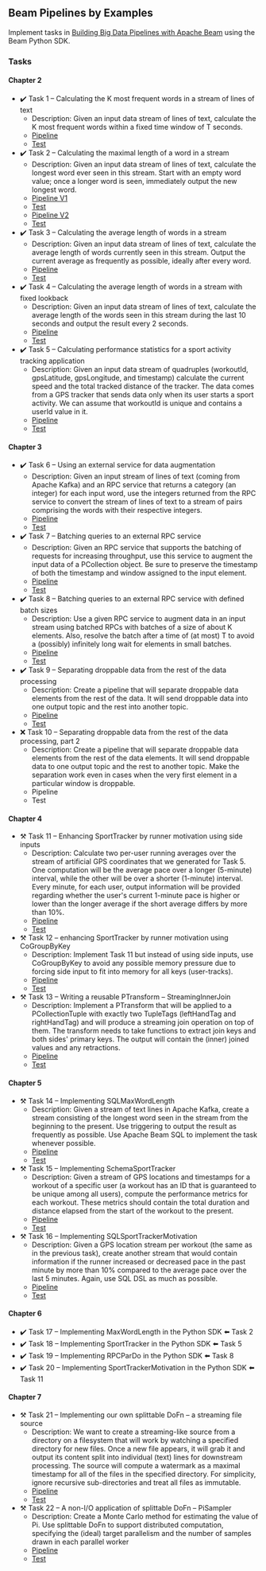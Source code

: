## Beam Pipelines by Examples

Implement tasks in [Building Big Data Pipelines with Apache Beam](https://www.packtpub.com/product/building-big-data-pipelines-with-apache-beam/9781800564930) using the Beam Python SDK.

### Tasks

#### Chapter 2

- ✔️ Task 1 – Calculating the K most frequent words in a stream of lines of text
  - Description: Given an input data stream of lines of text, calculate the K most frequent words within a fixed time window of T seconds.
  - [Pipeline](./chapter2/top_k_words.py)
  - [Test](./chapter2/top_k_words_test.py)
- ✔️ Task 2 – Calculating the maximal length of a word in a stream
  - Description: Given an input data stream of lines of text, calculate the longest word ever seen in this stream. Start with an empty word value; once a longer word is seen, immediately output the new longest word.
  - [Pipeline V1](./chapter2/max_word_length.py)
  - [Test](./chapter2/max_word_length_test.py)
  - [Pipeline V2](./chapter2/max_word_length_with_ts.py)
  - [Test](./chapter2/max_word_length_with_ts_test.py)
- ✔️ Task 3 – Calculating the average length of words in a stream
  - Description: Given an input data stream of lines of text, calculate the average length of words currently seen in this stream. Output the current average as frequently as possible, ideally after every word.
  - [Pipeline](./chapter2/average_word_length.py)
  - [Test](./chapter2/average_word_length_test.py)
- ✔️ Task 4 – Calculating the average length of words in a stream with fixed lookback
  - Description: Given an input data stream of lines of text, calculate the average length of the words seen in this stream during the last 10 seconds and output the result every 2 seconds.
  - [Pipeline](./chapter2/sliding_window_word_length.py)
  - [Test](./chapter2/sliding_window_word_length_test.py)
- ✔️ Task 5 – Calculating performance statistics for a sport activity tracking application
  - Description: Given an input data stream of quadruples (workoutId, gpsLatitude, gpsLongitude, and timestamp) calculate the current speed and the total tracked distance of the tracker. The data comes from a GPS tracker that sends data only when its user starts a sport activity. We can assume that workoutId is unique and contains a userId value in it.
  - [Pipeline](./chapter2/sport_tracker.py)
  - [Test](./chapter2/sport_tracker_test.py)

#### Chapter 3

- ✔️ Task 6 – Using an external service for data augmentation
  - Description: Given an input stream of lines of text (coming from Apache Kafka) and an RPC service that returns a category (an integer) for each input word, use the integers returned from the RPC service to convert the stream of lines of text to a stream of pairs comprising the words with their respective integers.
  - [Pipeline](./chapter3/rpc_pardo.py)
  - [Test](./chapter3/rpc_pardo_test.py)
- ✔️ Task 7 – Batching queries to an external RPC service
  - Description: Given an RPC service that supports the batching of requests for increasing throughput, use this service to augment the input data of a PCollection object. Be sure to preserve the timestamp of both the timestamp and window assigned to the input element.
  - [Pipeline](./chapter3/rpc_pardo_batch.py)
  - [Test](./chapter3/rpc_pardo_batch_test.py)
- ✔️ Task 8 – Batching queries to an external RPC service with defined batch sizes
  - Description: Use a given RPC service to augment data in an input stream using batched RPCs with batches of a size of about K elements. Also, resolve the batch after a time of (at most) T to avoid a (possibly) infinitely long wait for elements in small batches.
  - [Pipeline](./chapter3/rpc_pardo_stateful.py)
  - [Test](./chapter3/rpc_pardo_stateful_test.py)
- ✔️ Task 9 – Separating droppable data from the rest of the data processing
  - Description: Create a pipeline that will separate droppable data elements from the rest of the data. It will send droppable data into one output topic and the rest into another topic.
  - [Pipeline](./chapter3/droppable_data_filter.py)
  - [Test](./chapter3/droppable_data_filter_test.py)
- ❌ Task 10 – Separating droppable data from the rest of the data processing, part 2
  - Description: Create a pipeline that will separate droppable data elements from the rest of the data elements. It will send droppable data to one output topic and the rest to another topic. Make the separation work even in cases when the very first element in a particular window is droppable.
  - Pipeline
  - Test

#### Chapter 4

- ⚒️ Task 11 – Enhancing SportTracker by runner motivation using side inputs
  - Description: Calculate two per-user running averages over the stream of artificial GPS coordinates that we generated for Task 5. One computation will be the average pace over a longer (5-minute) interval, while the other will be over a shorter (1-minute) interval. Every minute, for each user, output information will be provided regarding whether the user's current 1-minute pace is higher or lower than the longer average if the short average differs by more than 10%.
  - [Pipeline]()
  - [Test]()
- ⚒️ Task 12 – enhancing SportTracker by runner motivation using CoGroupByKey
  - Description: Implement Task 11 but instead of using side inputs, use CoGroupByKey to avoid any possible memory pressure due to forcing side input to fit into memory for all keys (user-tracks).
  - [Pipeline]()
  - [Test]()
- ⚒️ Task 13 – Writing a reusable PTransform – StreamingInnerJoin
  - Description: Implement a PTransform that will be applied to a PCollectionTuple with exactly two TupleTags (leftHandTag and rightHandTag) and will produce a streaming join operation on top of them. The transform needs to take functions to extract join keys and both sides' primary keys. The output will contain the (inner) joined values and any retractions.
  - [Pipeline]()
  - [Test]()

#### Chapter 5

- ⚒️ Task 14 – Implementing SQLMaxWordLength
  - Description: Given a stream of text lines in Apache Kafka, create a stream consisting of the longest word seen in the stream from the beginning to the present. Use triggering to output the result as frequently as possible. Use Apache Beam SQL to implement the task whenever possible.
  - [Pipeline]()
  - [Test]()
- ⚒️ Task 15 – Implementing SchemaSportTracker
  - Description: Given a stream of GPS locations and timestamps for a workout of a specific user (a workout has an ID that is guaranteed to be unique among all users), compute the performance metrics for each workout. These metrics should contain the total duration and distance elapsed from the start of the workout to the present.
  - [Pipeline]()
  - [Test]()
- ⚒️ Task 16 – Implementing SQLSportTrackerMotivation
  - Description: Given a GPS location stream per workout (the same as in the previous task), create another stream that would contain information if the runner increased or decreased pace in the past minute by more than 10% compared to the average pace over the last 5 minutes. Again, use SQL DSL as much as possible.
  - [Pipeline]()
  - [Test]()

#### Chapter 6

- ✔️ Task 17 – Implementing MaxWordLength in the Python SDK ⬅️ Task 2
- ✔️ Task 18 – Implementing SportTracker in the Python SDK ⬅️ Task 5
- ✔️ Task 19 – Implementing RPCParDo in the Python SDK ⬅️ Task 8
- ✔️ Task 20 – Implementing SportTrackerMotivation in the Python SDK ⬅️ Task 11

#### Chapter 7

- ⚒️ Task 21 – Implementing our own splittable DoFn – a streaming file source
  - Description: We want to create a streaming-like source from a directory on a filesystem that will work by watching a specified directory for new files. Once a new file appears, it will grab it and output its content split into individual (text) lines for downstream processing. The source will compute a watermark as a maximal timestamp for all of the files in the specified directory. For simplicity, ignore recursive sub-directories and treat all files as immutable.
  - [Pipeline]()
  - [Test]()
- ⚒️ Task 22 – A non-I/O application of splittable DoFn – PiSampler
  - Description: Create a Monte Carlo method for estimating the value of Pi. Use splittable DoFn to support distributed computation, specifying the (ideal) target parallelism and the number of samples drawn in each parallel worker
  - [Pipeline]()
  - [Test]()

